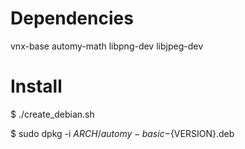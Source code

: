 
# Dependencies
vnx-base automy-math libpng-dev libjpeg-dev

# Install

$ ./create_debian.sh

$ sudo dpkg -i ${ARCH}/automy-basic-${VERSION}.deb
